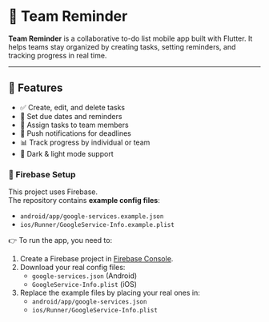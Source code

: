 # 📝 Team Reminder

**Team Reminder** is a collaborative to-do list mobile app built with Flutter. It helps teams stay organized by creating tasks, setting reminders, and tracking progress in real time.

---

## 🚀 Features

- ✅ Create, edit, and delete tasks
- 📅 Set due dates and reminders
- 👥 Assign tasks to team members
- 🔔 Push notifications for deadlines
- 📊 Track progress by individual or team
- 🌙 Dark & light mode support

### 🔑 Firebase Setup

This project uses Firebase.  
The repository contains **example config files**:

- `android/app/google-services.example.json`
- `ios/Runner/GoogleService-Info.example.plist`

👉 To run the app, you need to:

1. Create a Firebase project in [Firebase Console](https://console.firebase.google.com/).
2. Download your real config files:
   - `google-services.json` (Android)
   - `GoogleService-Info.plist` (iOS)
3. Replace the example files by placing your real ones in:
   - `android/app/google-services.json`
   - `ios/Runner/GoogleService-Info.plist`
